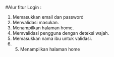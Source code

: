 #Alur fitur Login :
1. Memasukkan email dan password
2. Menvalidasi masukan.
3. Menampilkan halaman home.
3. Memvalidasi pengguna dengan deteksi wajah.
4. Memasukkan nama ibu untuk validasi.
5. 5. Menampilkan halaman home
